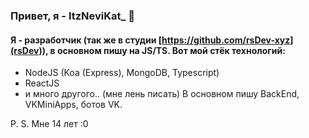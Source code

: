 <!--
**ItzNeviKat/ItzNeviKat** is a ✨ _special_ ✨ repository because its `README.md` (this file) appears on your GitHub profile.

Here are some ideas to get you started:

- 🔭 I’m currently working on ...
- 🌱 I’m currently learning ...
- 👯 I’m looking to collaborate on ...
- 🤔 I’m looking for help with ...
- 💬 Ask me about ...
- 📫 How to reach me: ...
- 😄 Pronouns: ...
- ⚡ Fun fact: ...
-->
### Привет, я - ItzNeviKat_ 👋
#### Я - разработчик (так же в студии [https://github.com/rsDev-xyz](rsDev)), в основном пишу на JS/TS. Вот мой стёк технологий:
- NodeJS (Koa (Express), MongoDB, Typescript)
- ReactJS
- и много другого.. (мне лень писать)
В основном пишу BackEnd, VKMiniApps, ботов VK.

P. S. Мне 14 лет :0

